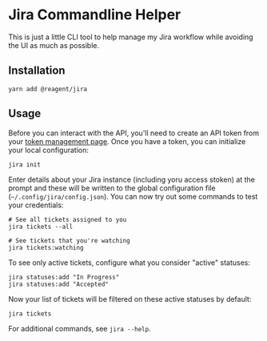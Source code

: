 # Jira Commandline Helper

This is just a little CLI tool to help manage my Jira workflow while avoiding
the UI as much as possible.

## Installation

```
yarn add @reagent/jira
```

## Usage

Before you can interact with the API, you'll need to create an API token from
your [token management page][]. Once you have a token, you can initialize your
local configuration:

```
jira init
```

Enter details about your Jira instance (including yoru access stoken) at the
prompt and these will be written to the global configuration file
(`~/.config/jira/config.json`). You can now try out some commands to test your
credentials:

```
# See all tickets assigned to you
jira tickets --all

# See tickets that you're watching
jira tickets:watching
```

To see only active tickets, configure what you consider "active" statuses:

```
jira statuses:add "In Progress"
jira statuses:add "Accepted"
```

Now your list of tickets will be filtered on these active statuses by default:

```
jira tickets
```

For additional commands, see `jira --help`.

[token management page]: https://id.atlassian.com/manage-profile/security/api-tokens
